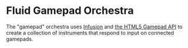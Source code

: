 # Fluid Gamepad Orchestra

The "gamepad" orchestra uses [Infusion]() and [the HTML5 Gamepad API]() to create a collection of instruments that
respond to input on connected gamepads.
